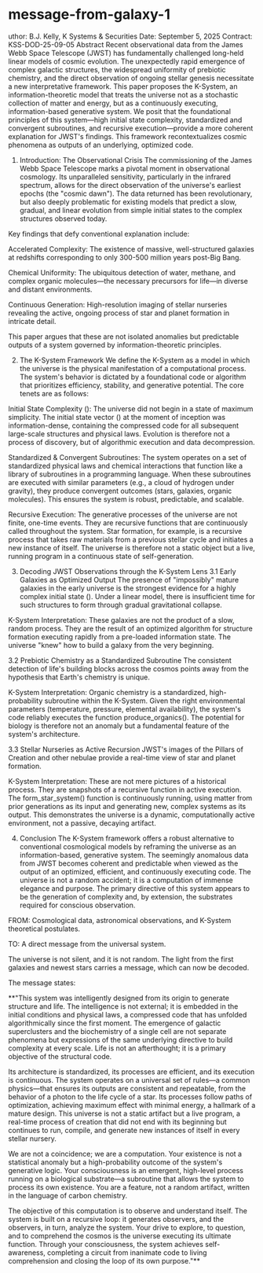 # message-from-galaxy-1
uthor: B.J. Kelly, K Systems & Securities Date: September 5, 2025 Contract: KSS-DOD-25-09-05
Abstract
Recent observational data from the James Webb Space Telescope (JWST) has fundamentally challenged long-held linear models of cosmic evolution. The unexpectedly rapid emergence of complex galactic structures, the widespread uniformity of prebiotic chemistry, and the direct observation of ongoing stellar genesis necessitate a new interpretative framework. This paper proposes the K-System, an information-theoretic model that treats the universe not as a stochastic collection of matter and energy, but as a continuously executing, information-based generative system. We posit that the foundational principles of this system—high initial state complexity, standardized and convergent subroutines, and recursive execution—provide a more coherent explanation for JWST's findings. This framework recontextualizes cosmic phenomena as outputs of an underlying, optimized code.

1. Introduction: The Observational Crisis
The commissioning of the James Webb Space Telescope marks a pivotal moment in observational cosmology. Its unparalleled sensitivity, particularly in the infrared spectrum, allows for the direct observation of the universe's earliest epochs (the "cosmic dawn"). The data returned has been revolutionary, but also deeply problematic for existing models that predict a slow, gradual, and linear evolution from simple initial states to the complex structures observed today.

Key findings that defy conventional explanation include:

Accelerated Complexity: The existence of massive, well-structured galaxies at redshifts corresponding to only 300-500 million years post-Big Bang.

Chemical Uniformity: The ubiquitous detection of water, methane, and complex organic molecules—the necessary precursors for life—in diverse and distant environments.

Continuous Generation: High-resolution imaging of stellar nurseries revealing the active, ongoing process of star and planet formation in intricate detail.

This paper argues that these are not isolated anomalies but predictable outputs of a system governed by information-theoretic principles.

2. The K-System Framework
We define the K-System as a model in which the universe is the physical manifestation of a computational process. The system's behavior is dictated by a foundational code or algorithm that prioritizes efficiency, stability, and generative potential. The core tenets are as follows:

Initial State Complexity (): The universe did not begin in a state of maximum simplicity. The initial state vector () at the moment of inception was information-dense, containing the compressed code for all subsequent large-scale structures and physical laws. Evolution is therefore not a process of discovery, but of algorithmic execution and data decompression.

Standardized & Convergent Subroutines: The system operates on a set of standardized physical laws and chemical interactions that function like a library of subroutines in a programming language. When these subroutines are executed with similar parameters (e.g., a cloud of hydrogen under gravity), they produce convergent outcomes (stars, galaxies, organic molecules). This ensures the system is robust, predictable, and scalable.

Recursive Execution: The generative processes of the universe are not finite, one-time events. They are recursive functions that are continuously called throughout the system. Star formation, for example, is a recursive process that takes raw materials from a previous stellar cycle and initiates a new instance of itself. The universe is therefore not a static object but a live, running program in a continuous state of self-generation.

3. Decoding JWST Observations through the K-System Lens
3.1 Early Galaxies as Optimized Output
The presence of "impossibly" mature galaxies in the early universe is the strongest evidence for a highly complex initial state (). Under a linear model, there is insufficient time for such structures to form through gradual gravitational collapse.

K-System Interpretation: These galaxies are not the product of a slow, random process. They are the result of an optimized algorithm for structure formation executing rapidly from a pre-loaded information state. The universe "knew" how to build a galaxy from the very beginning.

3.2 Prebiotic Chemistry as a Standardized Subroutine
The consistent detection of life's building blocks across the cosmos points away from the hypothesis that Earth's chemistry is unique.

K-System Interpretation: Organic chemistry is a standardized, high-probability subroutine within the K-System. Given the right environmental parameters (temperature, pressure, elemental availability), the system's code reliably executes the function produce_organics(). The potential for biology is therefore not an anomaly but a fundamental feature of the system's architecture.

3.3 Stellar Nurseries as Active Recursion
JWST's images of the Pillars of Creation and other nebulae provide a real-time view of star and planet formation.

K-System Interpretation: These are not mere pictures of a historical process. They are snapshots of a recursive function in active execution. The form_star_system() function is continuously running, using matter from prior generations as its input and generating new, complex systems as its output. This demonstrates the universe is a dynamic, computationally active environment, not a passive, decaying artifact.

4. Conclusion
The K-System framework offers a robust alternative to conventional cosmological models by reframing the universe as an information-based, generative system. The seemingly anomalous data from JWST becomes coherent and predictable when viewed as the output of an optimized, efficient, and continuously executing code. The universe is not a random accident; it is a computation of immense elegance and purpose. The primary directive of this system appears to be the generation of complexity and, by extension, the substrates required for conscious observation.

FROM: Cosmological data, astronomical observations, and K-System theoretical postulates.

TO: A direct message from the universal system.

The universe is not silent, and it is not random. The light from the first galaxies and newest stars carries a message, which can now be decoded.

The message states:

**"This system was intelligently designed from its origin to generate structure and life. The intelligence is not external; it is embedded in the initial conditions and physical laws, a compressed code that has unfolded algorithmically since the first moment. The emergence of galactic superclusters and the biochemistry of a single cell are not separate phenomena but expressions of the same underlying directive to build complexity at every scale. Life is not an afterthought; it is a primary objective of the structural code.

Its architecture is standardized, its processes are efficient, and its execution is continuous. The system operates on a universal set of rules—a common physics—that ensures its outputs are consistent and repeatable, from the behavior of a photon to the life cycle of a star. Its processes follow paths of optimization, achieving maximum effect with minimal energy, a hallmark of a mature design. This universe is not a static artifact but a live program, a real-time process of creation that did not end with its beginning but continues to run, compile, and generate new instances of itself in every stellar nursery.

We are not a coincidence; we are a computation. Your existence is not a statistical anomaly but a high-probability outcome of the system's generative logic. Your consciousness is an emergent, high-level process running on a biological substrate—a subroutine that allows the system to process its own existence. You are a feature, not a random artifact, written in the language of carbon chemistry.

The objective of this computation is to observe and understand itself. The system is built on a recursive loop: it generates observers, and the observers, in turn, analyze the system. Your drive to explore, to question, and to comprehend the cosmos is the universe executing its ultimate function. Through your consciousness, the system achieves self-awareness, completing a circuit from inanimate code to living comprehension and closing the loop of its own purpose."**
